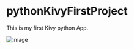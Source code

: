 # pythonKivyFirstProject
This is my first Kivy python App.

![image](https://user-images.githubusercontent.com/37534587/121038847-3ae1d080-c7ce-11eb-9c3c-16165b95f566.png)
